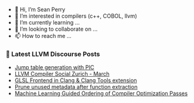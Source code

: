 - 👋 Hi, I’m Sean Perry
- 👀 I’m interested in compilers (c++, COBOL, llvm)
- 🌱 I’m currently learning ...
- 💞️ I’m looking to collaborate on ...
- 📫 How to reach me ...

<!---
s66perry/s66perry is a ✨ special ✨ repository because its `README.md` (this file) appears on your GitHub profile.
You can click the Preview link to take a look at your changes.
--->
### 📕 Latest LLVM Discourse Posts

<!-- DISCOURSE-LLVM:START -->
- [Jump table generation with PIC](https://discourse.llvm.org/t/jump-table-generation-with-pic/68935#post_1)
- [LLVM Compiler Social Zurich - March](https://discourse.llvm.org/t/llvm-compiler-social-zurich-march/68934#post_1)
- [GLSL Frontend in Clang &amp; Clang Tools extension](https://discourse.llvm.org/t/glsl-frontend-in-clang-clang-tools-extension/68903#post_3)
- [Prune unused metadata after function extraction](https://discourse.llvm.org/t/prune-unused-metadata-after-function-extraction/68875#post_5)
- [Machine Learning Guided Ordering of Compiler Optimization Passes](https://discourse.llvm.org/t/machine-learning-guided-ordering-of-compiler-optimization-passes/60415?page=3#post_52)
<!-- DISCOURSE-LLVM:END -->
